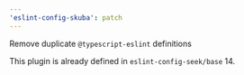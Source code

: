 ```yaml
---
'eslint-config-skuba': patch
---
```


Remove duplicate `@typescript-eslint` definitions

This plugin is already defined in `eslint-config-seek/base` 14.
